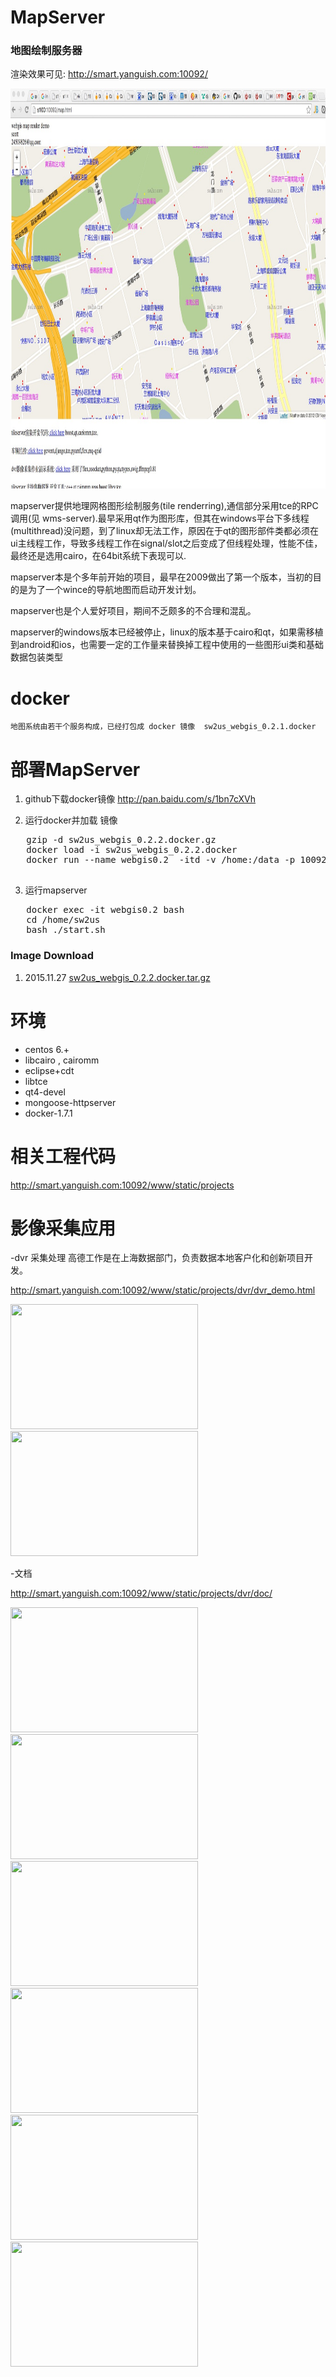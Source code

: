 MapServer
=========

### 地图绘制服务器

渲染效果可见:  http://smart.yanguish.com:10092/
<div>
<img src="./doc/image01.jpg" width="800px" height="640px"/>
</div>
<p></p>

  mapserver提供地理网格图形绘制服务(tile renderring),通信部分采用tce的RPC调用(见 wms-server).最早采用qt作为图形库，但其在windows平台下多线程(multithread)没问题，到了linux却无法工作，原因在于qt的图形部件类都必须在ui主线程工作，导致多线程工作在signal/slot之后变成了但线程处理，性能不佳，最终还是选用cairo，在64bit系统下表现可以.
	
  mapserver本是个多年前开始的项目，最早在2009做出了第一个版本，当初的目的是为了一个wince的导航地图而启动开发计划。

  mapserver也是个人爱好项目，期间不乏颇多的不合理和混乱。
  
  mapserver的windows版本已经被停止，linux的版本基于cairo和qt，如果需移植到android和ios，也需要一定的工作量来替换掉工程中使用的一些图形ui类和基础数据包装类型

docker 
=====

	地图系统由若干个服务构成，已经打包成 docker 镜像  sw2us_webgis_0.2.1.docker 
	

部署MapServer
=============

1. github下载docker镜像
	http://pan.baidu.com/s/1bn7cXVh
	
2. 运行docker并加载 镜像  

<pre>
   gzip -d sw2us_webgis_0.2.2.docker.gz
   docker load -i sw2us_webgis_0.2.2.docker
   docker run --name webgis0.2  -itd -v /home:/data -p 10092:8080 -p 10093:4004 webgis:0.2.2 /bin/bash

</pre>

3. 运行mapserver

<pre>
   docker exec -it webgis0.2 bash 
   cd /home/sw2us
   bash ./start.sh
</pre>	

### Image Download
1. 2015.11.27 <a href="http://pan.baidu.com/s/1bn7cXVh">sw2us_webgis_0.2.2.docker.tar.gz</a>      

环境
====
* centos 6.+
* libcairo , cairomm
* eclipse+cdt
* libtce
* qt4-devel
* mongoose-httpserver
* docker-1.7.1

相关工程代码
======
http://smart.yanguish.com:10092/www/static/projects

影像采集应用
======
-dvr 采集处理
高德工作是在上海数据部门，负责数据本地客户化和创新项目开发。 

 http://smart.yanguish.com:10092/www/static/projects/dvr/dvr_demo.html
 
 <img src="https://github.com/adoggie/MapServer/blob/master/doc/dvr-1.png" width="300px" height="200px"/>
 <img src="https://github.com/adoggie/MapServer/blob/master/doc/dvr-2.png" width="300px" height="200px"/>
 
-文档 

 http://smart.yanguish.com:10092/www/static/projects/dvr/doc/

<img src="https://github.com/adoggie/MapServer/blob/master/doc/dvr-prj-01.png" width="300px" height="200px"/>
<img src="https://github.com/adoggie/MapServer/blob/master/doc/dvr-prj-02.png" width="300px" height="200px"/>
<img src="https://github.com/adoggie/MapServer/blob/master/doc/dvr-prj-03.png" width="300px" height="200px"/>
<img src="https://github.com/adoggie/MapServer/blob/master/doc/dvr-prj-04.png" width="300px" height="200px"/>
<img src="https://github.com/adoggie/MapServer/blob/master/doc/dvr-prj-05.png" width="300px" height="200px"/>
<img src="https://github.com/adoggie/MapServer/blob/master/doc/dvr-prj-06.png" width="300px" height="200px"/>
